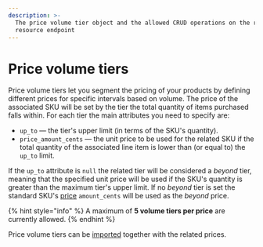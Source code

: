 ```yaml
---
description: >-
  The price volume tier object and the allowed CRUD operations on the related
  resource endpoint
---
```


# Price volume tiers

Price volume tiers let you segment the pricing of your products by defining different prices for specific intervals based on volume. The price of the associated SKU will be set by the tier the total quantity of items purchased falls within. For each tier the main attributes you need to specify are:

* `up_to` — the tier's upper limit (in terms of the SKU's quantity).
* `price_amount_cents` — the unit price to be used for the related SKU if the total quantity of the associated line item is lower than (or equal to) the `up_to` limit.

If the `up_to` attribute is `null` the related tier will be considered a _beyond_ tier, meaning that the specified unit price will be used if the SKU's quantity is greater than the maximum tier's upper limit. If no _beyond_ tier is set the standard SKU's [price](../prices/object.md) `amount_cents` will be used as the _beyond_ price.

{% hint style="info" %}
A maximum of **5 volume tiers per price** are currently allowed.
{% endhint %}

Price volume tiers can be [imported](https://docs.commercelayer.io/developers/importing-resources#importing-a-list-of-prices-with-price-tiers) together with the related prices.
